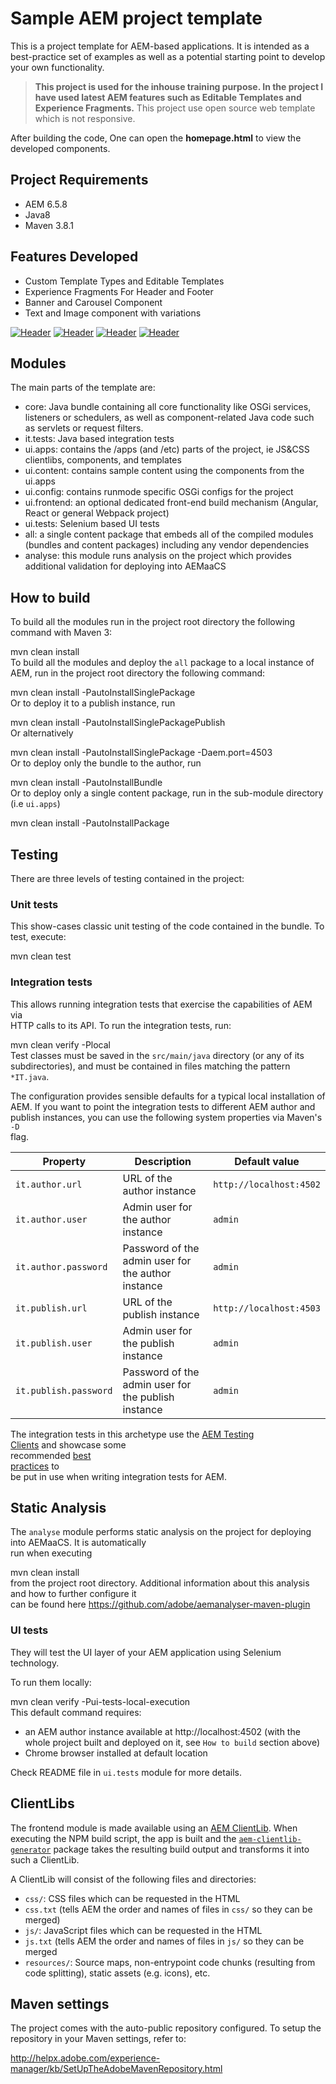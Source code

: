 # Sample AEM project template

This is a project template for AEM-based applications. It is intended as a best-practice set of examples as well as a potential starting point to develop your own functionality.

> **This project is used for the inhouse training purpose. In the project I have used latest AEM features such as Editable Templates and Experience Fragments.** This project use open source web template which is not responsive.

After building the code, One can open the **homepage.html** to view the developed components.

##  Project Requirements
- AEM 6.5.8
- Java8
- Maven 3.8.1

## Features Developed

- Custom Template Types and Editable Templates
- Experience Fragments For Header and Footer
- Banner and Carousel Component
- Text and Image component with variations

 [![Header](https://github.com/neha-new/aem-inhouse/blob/master/ui.content/src/main/content/jcr_root/content/dam/aem-inhouse/header-carousel.JPG)](Header)
 [![Header](https://github.com/neha-new/aem-inhouse/blob/master/ui.content/src/main/content/jcr_root/content/dam/aem-inhouse/ServiceGrid.JPG)](Header)
 [![Header](https://github.com/neha-new/aem-inhouse/blob/master/ui.content/src/main/content/jcr_root/content/dam/aem-inhouse/TextNImage.JPG)](Header)
 [![Header](https://github.com/neha-new/aem-inhouse/blob/master/ui.content/src/main/content/jcr_root/content/dam/aem-inhouse/profile.JPG)](Header)


## Modules

The main parts of the template are:

* core: Java bundle containing all core functionality like OSGi services, listeners or schedulers, as well as component-related Java code such as servlets or request filters.
* it.tests: Java based integration tests
* ui.apps: contains the /apps (and /etc) parts of the project, ie JS&CSS clientlibs, components, and templates
* ui.content: contains sample content using the components from the ui.apps
* ui.config: contains runmode specific OSGi configs for the project
* ui.frontend: an optional dedicated front-end build mechanism (Angular, React or general Webpack project)
* ui.tests: Selenium based UI tests
* all: a single content package that embeds all of the compiled modules (bundles and content packages) including any vendor dependencies
* analyse: this module runs analysis on the project which provides additional validation for deploying into AEMaaCS

## How to build

To build all the modules run in the project root directory the following command with Maven 3:

mvn clean install  
To build all the modules and deploy the `all` package to a local instance of AEM, run in the project root directory the following command:

mvn clean install -PautoInstallSinglePackage  
Or to deploy it to a publish instance, run

mvn clean install -PautoInstallSinglePackagePublish  
Or alternatively

mvn clean install -PautoInstallSinglePackage -Daem.port=4503  
Or to deploy only the bundle to the author, run

mvn clean install -PautoInstallBundle  
Or to deploy only a single content package, run in the sub-module directory (i.e `ui.apps`)

mvn clean install -PautoInstallPackage
## Testing

There are three levels of testing contained in the project:

### Unit tests

This show-cases classic unit testing of the code contained in the bundle. To  
test, execute:

mvn clean test
### Integration tests

This allows running integration tests that exercise the capabilities of AEM via  
HTTP calls to its API. To run the integration tests, run:

mvn clean verify -Plocal  
Test classes must be saved in the `src/main/java` directory (or any of its  
subdirectories), and must be contained in files matching the pattern `*IT.java`.

The configuration provides sensible defaults for a typical local installation of  
AEM. If you want to point the integration tests to different AEM author and  
publish instances, you can use the following system properties via Maven's `-D`  
flag.

| Property | Description | Default value |  
| --- | --- | --- |  
| `it.author.url` | URL of the author instance | `http://localhost:4502` |  
| `it.author.user` | Admin user for the author instance | `admin` |  
| `it.author.password` | Password of the admin user for the author instance | `admin` |  
| `it.publish.url` | URL of the publish instance | `http://localhost:4503` |  
| `it.publish.user` | Admin user for the publish instance | `admin` |  
| `it.publish.password` | Password of the admin user for the publish instance | `admin` |  

The integration tests in this archetype use the [AEM Testing  
Clients](https://github.com/adobe/aem-testing-clients) and showcase some  
recommended [best  
practices](https://github.com/adobe/aem-testing-clients/wiki/Best-practices) to  
be put in use when writing integration tests for AEM.

## Static Analysis

The `analyse` module performs static analysis on the project for deploying into AEMaaCS. It is automatically  
run when executing

mvn clean install  
from the project root directory. Additional information about this analysis and how to further configure it  
can be found here https://github.com/adobe/aemanalyser-maven-plugin

### UI tests

They will test the UI layer of your AEM application using Selenium technology.

To run them locally:

mvn clean verify -Pui-tests-local-execution  
This default command requires:
* an AEM author instance available at http://localhost:4502 (with the whole project built and deployed on it, see `How to build` section above)
* Chrome browser installed at default location

Check README file in `ui.tests` module for more details.

## ClientLibs

The frontend module is made available using an [AEM ClientLib](https://helpx.adobe.com/experience-manager/6-5/sites/developing/using/clientlibs.html). When executing the NPM build script, the app is built and the [`aem-clientlib-generator`](https://github.com/wcm-io-frontend/aem-clientlib-generator) package takes the resulting build output and transforms it into such a ClientLib.

A ClientLib will consist of the following files and directories:

- `css/`: CSS files which can be requested in the HTML
- `css.txt` (tells AEM the order and names of files in `css/` so they can be merged)
- `js/`: JavaScript files which can be requested in the HTML
- `js.txt` (tells AEM the order and names of files in `js/` so they can be merged
- `resources/`: Source maps, non-entrypoint code chunks (resulting from code splitting), static assets (e.g. icons), etc.

## Maven settings

The project comes with the auto-public repository configured. To setup the repository in your Maven settings, refer to:

http://helpx.adobe.com/experience-manager/kb/SetUpTheAdobeMavenRepository.html
